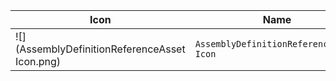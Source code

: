 | Icon | Name | File ID |
| ---  | ---  | ---     |
| ![](AssemblyDefinitionReferenceAsset Icon.png) | `AssemblyDefinitionReferenceAsset Icon` | `-9196122640317675498` |

